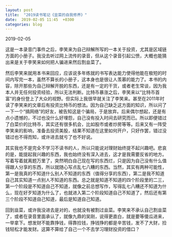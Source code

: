 ```yaml
---
layout: post
title:  "2019读书笔记《韭菜的自我修养》"
date:  2019-02-05 11:45  +0300
categories: blog
---
```


2019-02-05

这是一本录音门事件之后，李笑来为自己辩解所写的一本关于投资，尤其是区域链方面的小册子。我没去听过网上流传的录音，但从这个录音引起公愤，大概也能猜出来是关于李笑来如何把人骗进来然后割韭菜了。

然后李笑来就用本书来回应，应该说多年练就的书写表达能力使得他能在极短的时间内写完一本，虽然不算长的小册子，这本身也是很让人羡慕的能力了。本书的内容，除开那些为自己辩解开脱的东西，还是有一定的干货，或者老生常谈，因为我本人并无任何投资经验，所以无法判断。比特币暴涨之后，李笑来以“比特币首富”的身份登上了大众的视野。但实际上我很早就关注了李笑来。甚至在2011年时读了李笑来的文章后有投资比特币的想法。因为自己缺乏这方面的知识，所以问了一下一个“搞网络”的好友，被告知这是个骗局，于是放弃。后来偶尔想起，还是有点小遗憾的，不过也没什么好埋怨，自己没有投入时间去研究而已。所以即便错过了白菜价的比特币，其实还有很多机会，比如股市或者炒房等等。后来又有一阵受李笑来的影响，准备去投资美股，结果不知道在这里如何开户，只好作罢，错过没错过也不得而知，或许进去就亏了也不好说。

其实我也不是完全不学习不读书的人，所以只能说对理财始终提不起兴趣吧。悲哀的是，能提起我兴趣的东西，我也始终没有深入进去，这才是我需要反省的地方。写着写着就离题万里了，突然明白自己现在写的东西烂，只是因为自己没有什么值得跟人分享的东西，所以就随心写点乱七八糟的东西。当然，其实有两种可能性，第一是我真的不知道什么别人不知道的东西（值得分享的东西），第二是我不知道自己其实知道一点别人不知道的东西。总之就是知道不知道的四个阶段里的二三，第一个阶段是不知道自己不知道，就像之前总想写作，写得乱七八糟还不知道为什么，现在好歹知道为什么了，也就进入第二个阶段知道自己不知道了，然后还有第三个阶段不知道自己知道，最后是知道自己知道。

回到韭菜，或许我没进去是对的，也就没有被割过韭菜。李笑来不承认自己割韭菜了，或者在录音里面承认了，就像九鼎的吴刚，说得更直白，就是要等傻瓜进来，一举拿下。想发财不能靠挣钱，得靠捡钱，挣钱挣的都是辛苦钱，发不了大财，捡钱轻松才能发财。这算不算给了自己一个不去学习理财投资的借口？
<!--end-->
